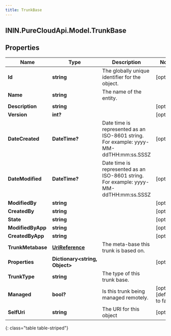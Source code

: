 ```yaml
---
title: TrunkBase
---
```

## ININ.PureCloudApi.Model.TrunkBase

## Properties

|Name | Type | Description | Notes|
|------------ | ------------- | ------------- | -------------|
| **Id** | **string** | The globally unique identifier for the object. | [optional] |
| **Name** | **string** | The name of the entity. | |
| **Description** | **string** |  | [optional] |
| **Version** | **int?** |  | [optional] |
| **DateCreated** | **DateTime?** | Date time is represented as an ISO-8601 string. For example: yyyy-MM-ddTHH:mm:ss.SSSZ | [optional] |
| **DateModified** | **DateTime?** | Date time is represented as an ISO-8601 string. For example: yyyy-MM-ddTHH:mm:ss.SSSZ | [optional] |
| **ModifiedBy** | **string** |  | [optional] |
| **CreatedBy** | **string** |  | [optional] |
| **State** | **string** |  | [optional] |
| **ModifiedByApp** | **string** |  | [optional] |
| **CreatedByApp** | **string** |  | [optional] |
| **TrunkMetabase** | [**UriReference**](UriReference.html) | The meta-base this trunk is based on. | |
| **Properties** | **Dictionary&lt;string, Object&gt;** |  | [optional] |
| **TrunkType** | **string** | The type of this trunk base. | |
| **Managed** | **bool?** | Is this trunk being managed remotely. | [optional] [default to false]|
| **SelfUri** | **string** | The URI for this object | [optional] |
{: class="table table-striped"}



